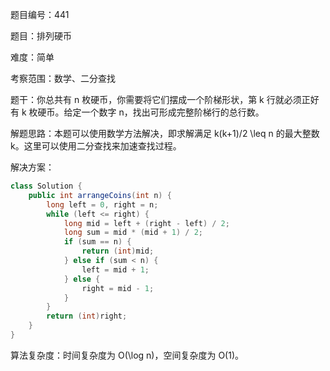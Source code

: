 题目编号：441

题目：排列硬币

难度：简单

考察范围：数学、二分查找

题干：你总共有 n 枚硬币，你需要将它们摆成一个阶梯形状，第 k 行就必须正好有 k 枚硬币。给定一个数字 n，找出可形成完整阶梯行的总行数。

解题思路：本题可以使用数学方法解决，即求解满足 k(k+1)/2 \leq n 的最大整数 k。这里可以使用二分查找来加速查找过程。

解决方案：

```java
class Solution {
    public int arrangeCoins(int n) {
        long left = 0, right = n;
        while (left <= right) {
            long mid = left + (right - left) / 2;
            long sum = mid * (mid + 1) / 2;
            if (sum == n) {
                return (int)mid;
            } else if (sum < n) {
                left = mid + 1;
            } else {
                right = mid - 1;
            }
        }
        return (int)right;
    }
}
```

算法复杂度：时间复杂度为 O(\log n)，空间复杂度为 O(1)。